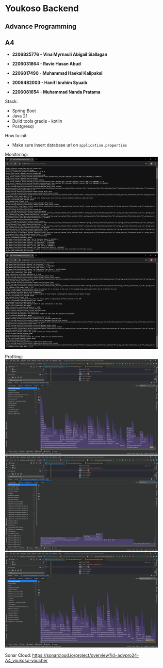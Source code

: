 # Youkoso Backend

## **Advance Programming**

## **A4**

- **2206825776 - Vina Myrnauli Abigail Siallagan**

- **2206031864 - Ravie Hasan Abud**

- **2206817490 - Muhammad Haekal Kalipaksi**

- **2006482003 - Hanif Ibrahim Syuaib**

- **2206081654 - Muhammad Nanda Pratama**

Stack:
- Spring Boot
- Java 21
- Build tools gradle - kotlin
- Postgresql


How to init:
- Make sure insert database url on `application.properties`

Monitoring:
![alt text](<images/image-1.png>)   
![alt text](<images/image-2.png>)

Profiling:
![alt text](<images/image-3.png>)
![alt text](<images/image-4.png>)
![alt text](<images/image-5.png>)

Sonar Cloud:
https://sonarcloud.io/project/overview?id=advpro24-A4_youkoso-voucher
